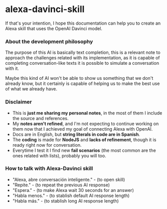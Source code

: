 # alexa-davinci-skill

If that's your intention, I hope this documentation can help you to create an Alexa skill that uses the OpenAI Davinci model.

### About the development philosophy

The purpose of this AI is basically text completion, this is a relevant note to approach the challenges related with its implementation, as it is capable of completing conversation-like texts it is possible to simulate a conversation with it.

Maybe this kind of AI won't be able to show us something that we don't already know, but it certainly is capable of helping us to make the best use of what we already have.

### Disclaimer
- This is **just me sharing my personal notes**, in the most of them I include the source and references.
- My **notes aren't refined**, and I'm not expecting to continue working on them now that I achieved my goal of connecting Alexa with OpenAI.
- Docs are in English, but **string literals in code are in Spanish**.
- The **coding** is made for **NodeJS** and **lacks of refinement**, though it is ready right now for conversation.
- Everytime I test it I find new **fail scenarios** (the most common are the ones related with lists), probably you will too.

### How to talk with Alexa-Davinci skill
- "Alexa, abre conversación inteligente." - (to open skill)
- "Repite." - (to repeat the previous AI response)
- "Espera." - (to make Alexa wait 30 seconds for an answer)
- "Habla menos." - (to stablish default AI response length)
- "Habla más." - (to stablish long AI response length)
